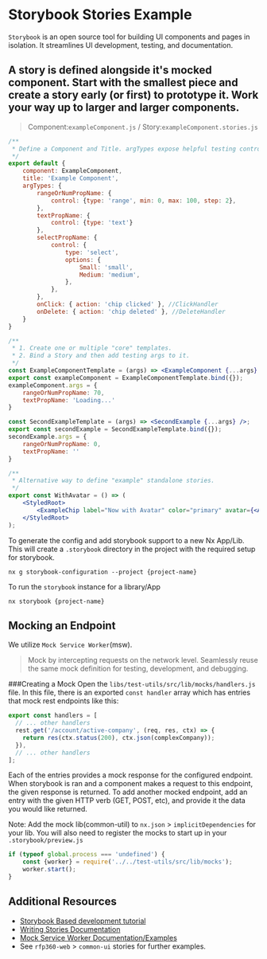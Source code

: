 # Storybook Stories Example

`Storybook` is an open source tool for building UI components and pages in isolation. 
It streamlines UI development, testing, and documentation.

A story is defined alongside it's mocked component. 
Start with the smallest piece and create a story early (or first) to prototype it.
Work your way up to larger and larger components.
---

> Component:`exampleComponent.js` / Story:`exampleComponent.stories.js`

```jsx
/**
 * Define a Component and Title. argTypes expose helpful testing controls in Storybook.
 */
export default {
    component: ExampleComponent,
    title: 'Example Component',
    argTypes: {
        rangeOrNumPropName: {
            control: {type: 'range', min: 0, max: 100, step: 2},
        },
        textPropName: {
            control: {type: 'text'}
        },
        selectPropName: {
            control: {
                type: 'select',
                options: {
                    Small: 'small',
                    Medium: 'medium',
                },
            },
        },
        onClick: { action: 'chip clicked' }, //ClickHandler
        onDelete: { action: 'chip deleted' }, //DeleteHandler
    }
}

/**
 * 1. Create one or multiple "core" templates.
 * 2. Bind a Story and then add testing args to it.
 */
const ExampleComponentTemplate = (args) => <ExampleComponent {...args} />;
export const exampleComponent = ExampleComponentTemplate.bind({});
exampleComponent.args = {
    rangeOrNumPropName: 70,
    textPropName: 'Loading...'
}

const SecondExampleTemplate = (args) => <SecondExample {...args} />;
export const secondExample = SecondExampleTemplate.bind({});
secondExample.args = {
    rangeOrNumPropName: 0,
    textPropName: ''
}

/**
 * Alternative way to define "example" standalone stories.
 */
export const WithAvatar = () => (
    <StyledRoot>
        <ExampleChip label="Now with Avatar" color="primary" avatar={<Avatar>M</Avatar>} />
    </StyledRoot>
);
```

To generate the config and add storybook support to a new Nx App/Lib.
This will create a `.storybook` directory in the project with the required setup for storybook.
````
nx g storybook-configuration --project {project-name}
````

To run the `storybook` instance for a library/App
````
nx storybook {project-name}
````

## Mocking an Endpoint
We utilize `Mock Service Worker`(msw). 
>Mock by intercepting requests on the network level. Seamlessly reuse the same mock definition for testing, development, and debugging.

###Creating a Mock
Open the `libs/test-utils/src/lib/mocks/handlers.js` file. In this file, there is an exported `const handler` array which has entries that mock rest endpoints like this:

```js
export const handlers = [
  // ... other handlers
  rest.get('/account/active-company', (req, res, ctx) => {
    return res(ctx.status(200), ctx.json(complexCompany));
  }),
  // ... other handlers
];
```

Each of the entries provides a mock response for the configured endpoint. When storybook is ran and a component makes a request to this endpoint, the given response is returned.
To add another mocked endpoint, add an entry with the given HTTP verb (GET, POST, etc), and provide it the data you would like returned.

Note: Add the mock lib(common-util) to `nx.json` > `implicitDependencies` for your lib.
You will also need to register the mocks to start up in your `.storybook/preview.js`
```js
if (typeof global.process === 'undefined') {
    const {worker} = require('../../test-utils/src/lib/mocks');
    worker.start();
}
```

## Additional Resources
* [Storybook Based development tutorial](https://storybook.js.org/tutorials/intro-to-storybook/react/en/get-started/)
* [Writing Stories Documentation](https://storybook.js.org/docs/react/writing-stories/introduction)
* [Mock Service Worker Documentation/Examples](https://mswjs.io/examples/)
* See `rfp360-web` > `common-ui` stories for further examples.
